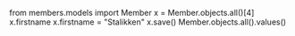 from members.models import Member
x = Member.objects.all()[4]
x.firstname 
x.firstname = "Stalikken"
x.save() 
Member.objects.all().values() 
